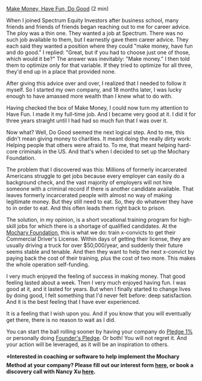 [Make Money, Have Fun, Do Good](https://docs.google.com/document/d/1P_8WALoefgBCQ9cR0Jgwztt_8-ppjJ1r7zpeyoikTa0/edit?folder=0B9tanFUuwmYSMHIyU2pkYTZSVkU) (2 min)

When I joined Spectrum Equity Investors after business school, many friends and friends of friends began reaching out to me for career advice. The ploy was a thin one. They wanted a job at Spectrum. There was no such job available to them, but I earnestly gave them career advice. They each said they wanted a position where they could "make money, have fun and do good." I replied: "Great, but if you had to choose just one of those, which would it be?" The answer was inevitably: "Make money." I then told them to optimize only for that variable. If they tried to optimize for all three, they'd end up in a place that provided none.

After giving this advice over and over, I realized that I needed to follow it myself. So I started my own company, and 18 months later, I was lucky enough to have amassed more wealth than I knew what to do with.

Having checked the box of Make Money, I could now turn my attention to Have Fun. I made it my full-time job. And I became very good at it. I did it for three years straight until I had had so much fun that I was over it.

Now what? Well, Do Good seemed the next logical step. And to me, this didn't mean giving money to charities. It meant doing the really dirty work: Helping people that others were afraid to. To me, that meant helping hard-core criminals in the US. And that's when I decided to set up the Mochary Foundation.

The problem that I discovered was this: Millions of formerly incarcerated Americans struggle to get jobs because every employer can easily do a background check, and the vast majority of employers will not hire someone with a criminal record if there is another candidate available. That leaves formerly incarcerated people with almost no way of making legitimate money. But they still need to eat. So, they do whatever they have to in order to eat. And this often leads them right back to prison.

The solution, in my opinion, is a short vocational training program for high-skill jobs for which there is a shortage of qualified candidates. At the [Mochary Foundation](https://www.mochary.org/), this is what we do: train x-convicts to get their Commercial Driver's License. Within days of getting their license, they are usually driving a truck for over $50,000/year, and suddenly their future seems stable and tenable. And then they want to help the next x-convict by paying back the cost of their training, plus the cost of two more. This makes the whole operation self-funding.

I very much enjoyed the feeling of success in making money. That good feeling lasted about a week. Then I very much enjoyed having fun. I was good at it, and it lasted for years. But when I finally started to change lives by doing good, I felt something that I'd never felt before: deep satisfaction. And it is the best feeling that I have ever experienced.

It is a feeling that I wish upon you. And if you know that you will eventually get there, there is no reason to wait as I did.

You can start the ball rolling sooner by having your company do [Pledge 1%](https://pledge1percent.org/) or personally doing [Founder's Pledge](https://docs.google.com/document/d/1_GDBxCHP6LTqy-OciTw5Ox1YoIGYnfnbkdnlUhzhWkg/edit?folder=0B9tanFUuwmYSMHIyU2pkYTZSVkU). Or both\! You will not regret it. And your action will be leveraged, as it will be an inspiration to others.

**⭐Interested in coaching or software to help implement the Mochary Method at your company? Please fill out our interest form [here](https://mocharymethod.typeform.com/interest), or book a discovery call with Nancy Xu [here](https://calendly.com/nancy-mm/30).**

